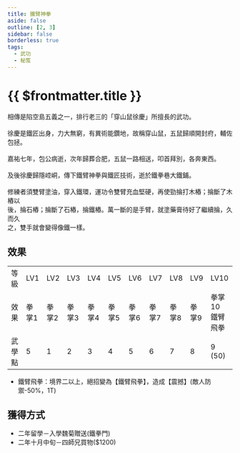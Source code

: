 ```yaml
---
title: 鐵臂神拳
aside: false
outline: [2, 3]
sidebar: false
borderless: true
tags:
  - 武功
  - 秘笈
---
```


# {{ $frontmatter.title }}

<BookItemIcon :size="`medium`" :needLink="false" :no="6005"></BookItemIcon>

相傳是陷空島五義之一，排行老三的「穿山鼠徐慶」所擅長的武功。
<br><br>
徐慶是鐵匠出身，力大無窮，有異術能鑽地，故稱穿山鼠，五鼠歸順開封府，輔佐包拯。
<br><br>
嘉祐七年，包公病逝，次年歸葬合肥，五鼠一路相送，叩首拜別，各奔東西。
<br><br>
及後徐慶歸隱崆峒，傳下鐵臂神拳與鐵匠技術，逝於鐵拳巷大鐵鋪。
<br><br>
修練者須雙臂塗油，穿入鐵環，運功令雙臂充血堅硬，再使勁掄打木樁；掄斷了木樁以<br>
後，掄石樁；掄斷了石樁，掄鐵樁。萬一斷的是手臂，就塗藥膏待好了繼續掄，久而久<br>
之，雙手就會變得像鐵一樣。
<br clear="all" />

## 效果

<table>
    <tr>
        <td>等級</td>
        <td>LV1</td>
        <td>LV2</td>
        <td>LV3</td>
        <td>LV4</td>
        <td>LV5</td>
        <td>LV6</td>
        <td>LV7</td>
        <td>LV8</td>
        <td>LV9</td>
        <td>LV10</td>
    </tr>
    <tr>
        <td>效果</td>
        <td>拳掌1</td>
        <td>拳掌2</td>
        <td>拳掌3</td>
        <td>拳掌4</td>
        <td>拳掌5</td>
        <td>拳掌6</td>
        <td>拳掌7</td>
        <td>拳掌8</td>
        <td>拳掌9</td>
        <td>拳掌10<br>鐵臂飛拳</td>
    </tr>
    <tr>
        <td>武學點</td>
        <td>5</td>
        <td>1</td>
        <td>2</td>
        <td>3</td>
        <td>4</td>
        <td>5</td>
        <td>6</td>
        <td>7</td>
        <td>8</td>
        <td>9 (50)</td>
    </tr>
</table>

- 鐵臂飛拳：境界二以上，絕招變為【鐵臂飛拳】，造成【震撼】(敵人防禦-50%，1T)

## 獲得方式

- 二年留學－入學魏菊贈送(鐵拳門)
- 二年十月中旬－四師兄買物($1200)
